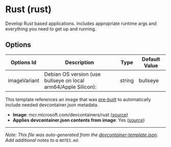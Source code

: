 
# Rust (rust)

Develop Rust based applications. Includes appropriate runtime args and everything you need to get up and running.

## Options

| Options Id | Description | Type | Default Value |
|-----|-----|-----|-----|
| imageVariant | Debian OS version (use bullseye on local arm64/Apple Silicon): | string | bullseye |

This template references an image that was [pre-built](https://containers.dev/implementors/reference/#prebuilding) to automatically include needed devcontainer.json metadata.

* **Image**: mcr.microsoft.com/devcontainers/rust ([source](https://github.com/devcontainers/images/tree/main/src/rust))
* **Applies devcontainer.json contents from image**: Yes ([source](https://github.com/devcontainers/images/blob/main/src/rust/.devcontainer/devcontainer.json))


---

_Note: This file was auto-generated from the [devcontainer-template.json](https://github.com/devcontainers/templates/blob/main/src/rust/devcontainer-template.json).  Add additional notes to a `NOTES.md`._
